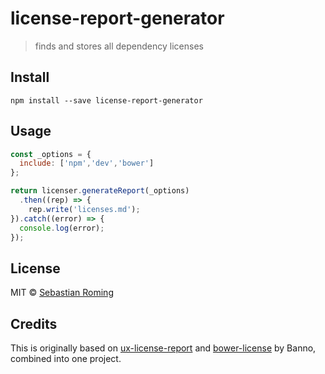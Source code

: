 # license-report-generator

> finds and stores all dependency licenses

## Install
```
npm install --save license-report-generator
```


## Usage
```js
const _options = { 
  include: ['npm','dev','bower']
};

return licenser.generateReport(_options)
  .then((rep) => {
    rep.write('licenses.md');
}).catch((error) => {
  console.log(error);
});
```

## License

MIT © [Sebastian Roming](https://webmonkey.io)

## Credits
This is originally based on [ux-license-report](https://github.com/Banno/ux-license-report) and [bower-license](https://github.com/Banno/bower-license) by Banno, combined into one project.
